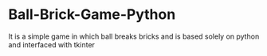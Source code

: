 # Ball-Brick-Game-Python
It is a simple game in which ball breaks bricks and is based solely on python and interfaced with tkinter

